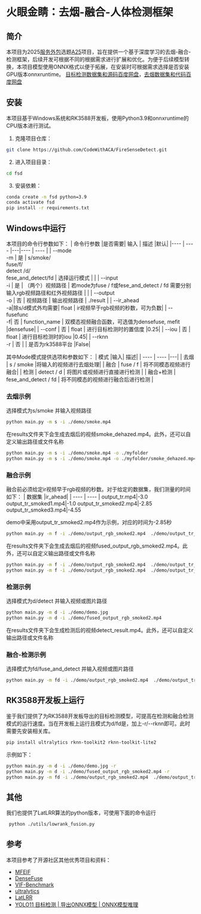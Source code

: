 # 火眼金睛：去烟-融合-人体检测框架

## 简介
本项目为2025[服务外包](http://www.fwwb.org.cn/)选题[A25](http://www.fwwb.org.cn/topic/show/55e695a5-0aa6-41dc-8c95-19742cb68d05)项目，旨在提供一个基于深度学习的去烟-融合-检测框架，后续开发可根据不同的根据需求进行扩展和优化。为便于后续模型转换，本项目模型使用ONNX格式以便于拓展，在安装时可根据需求选择是否安装GPU版本onnxruntime。
[目标检测数据集和源码百度网盘](https://pan.baidu.com/s/1FM4Xi9-HIFrN2Lea2NFxEQ?pwd=xbn4 )，[去烟数据集和代码百度网盘](https://pan.baidu.com/s/1gIXaTw8SutkZUeWcTFv3qg?)

## 安装
本项目基于Windows系统和RK3588开发板，使用Python3.9和onnxruntime的CPU版本进行测试。
1. 克隆项目仓库：
```bash
git clone https://github.com/CodeWithACA/FireSenseDetect.git
```
2. 进入项目目录：
```bash
cd fsd
```
3. 安装依赖：
```bash
conda create -n fsd python=3.9
conda activate fsd
pip install -r requirements.txt  
```

## Windows中运行


本项目的命令行参数如下：
| 命令行参数  |是否需要| 输入 | 描述 |默认|
|---- | ---- |---|---- | ---- |
| --mode<br>-m | 是 | s/smoke/<br>fuse/f/ <br>detect /d/<br>fese_and_detect/fd | 选择运行模式 | |
| --input<br>-i | 是 | （两个）视频路径 | 若mode为fuse / f或fese_and_detect / fd 需要分别输入rgb视频路径和红外视频路径 | |
| --output<br>-o | 否 | 视频路径 | 输出视频路径 | ./result |
| --ir_ahead<br>-a|除s/d模式外均需要| float | ir视频早于rgb视频的秒数，可为负数|
| --fusefunc<br>-f| 否 | function_name | 双模态视频融合函数，可选值为densefuse, mefit |densefuse|
| --conf | 否 | float | 进行目标检测时的置信度 |0.25|
| --iou | 否 | float | 进行目标检测时的iou |0.45|
| --rknn<br>-r | 否 |  | 是否为rk3588平台 |False|

其中Mode模式提供选项和参数如下：
| 模式  |输入| 描述|
| ---- | ---- |---|
| 去烟 |  s / smoke |将输入的视频进行去烟处理|
| 融合 | fuse / f | 将不同模态视频进行融合|
| 检测 | detect / d | 将图片或视频进行直接进行检测 |
| 融合+检测 | fese_and_detect / fd | 将不同模态的视频进行融合后进行检测 |

### 去烟示例
选择模式为s/smoke 并输入视频路径
```bash
python main.py -m s -i ./demo/smoke.mp4 
```
在results文件夹下会生成去烟后的视频smoke_dehazed.mp4。此外，还可以自定义输出路径或文件名称
```bash
python main.py -m s -i ./demo/smoke.mp4 -o ./myfolder 
python main.py -m s -i ./demo/smoke.mp4 -o ./myfolder/smoke_dehazed.mp4 
```
### 融合示例
融合前必须给定ir视频早于rgb视频的秒数。对于给定的数据集，我们测量的时间如下：
| 数据集  |ir_ahead|
| ---- | ---- |
output_tr.mp4|-3.0
output_tr_smoked1.mp4|-1.0
output_tr_smoked2.mp4|-2.85
output_tr_smoked3.mp4|-4.55

demo中采用output_tr_smoked2.mp4作为示例，对应的时间为-2.85秒
```bash
python main.py -m f -i ./demo/output_rgb_smoked2.mp4  ./demo/output_tr_smoked2.mp4 -a -2.85
```
在results文件夹下会生成去烟后的视频fused_output_rgb_smoked2.mp4。此外，还可以自定义输出路径或文件名称
```bash
python main.py -m f -i ./demo/output_rgb_smoked2.mp4  ./demo/output_tr_smoked2.mp4 -a -2.85 -o myfold
python main.py -m f -i ./demo/output_rgb_smoked2.mp4  ./demo/output_tr_smoked2.mp4 -a -2.85 -o myfold/myfile.mp4
```

### 检测示例
选择模式为d/detect 并输入视频或图片路径
```bash
python main.py -m d -i ./demo/demo.jpg
python main.py -m d -i ./demo/fused_output_rgb_smoked2.mp4
```
在results文件夹下会生成检测后的视频detect_result.mp4。此外，还可以自定义输出路径或文件名称

### 融合-检测示例
选择模式为fd/fuse_and_detect 并输入视频或图片路径
```bash
python main.py -m fd -i ./demo/output_rgb_smoked2.mp4  ./demo/output_tr_smoked2.mp4 -a -2.85
```
## RK3588开发板上运行
鉴于我们提供了为RK3588开发板导出的目标检测模型，可提高在检测和融合检测模式的运行速度。当在开发板上运行且模式为d/fd是，加上-r/--rknn即可。此时需要先安装相关库。
```bash
pip install ultralytics rknn-toolkit2 rknn-toolkit-lite2
```
示例如下：
```bash
python main.py -m d -i ./demo/demo.jpg -r
python main.py -m d -i ./demo/fused_output_rgb_smoked2.mp4 -r
python main.py -m fd -i ./demo/output_rgb_smoked2.mp4  ./demo/output_tr_smoked2.mp4 -a -2.85 -r
```

## 其他
我们也提供了LatLRR算法的python版本，可使用下面的命令运行
```bash
 python ./utils/lowrank_fusion.py
 ```



## 参考
本项目参考了开源社区其他优秀项目和资料：
- [MFEIF](https://github.com/JinyuanLiu-CV/MFEIF)
- [DenseFuse](https://github.com/hli1221/densefuse-pytorch)
- [VIF-Benchmark](https://github.com/Linfeng-Tang/VIF-Benchmark)
- [ultralytics](https://github.com/ultralytics/ultralytics)
- [LatLRR](https://github.com/hli1221/imagefusion_Infrared_visible_latlrr)
- [YOLO11 目标检测 | 导出ONNX模型 | ONNX模型推理](https://blog.csdn.net/qq_41204464/article/details/142942825)
